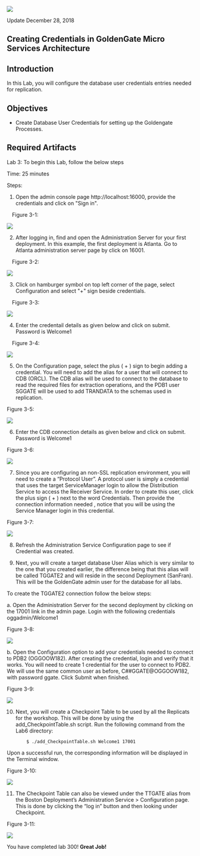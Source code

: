 ![](images/300/Lab300_image1.PNG)

Update December 28, 2018

## Creating Credentials in GoldenGate Micro Services Architecture
## Introduction

In this Lab, you will configure the database user credentials entries needed for replication. 

## Objectives

-   Create Database User Credentials for setting up the Goldengate Processes.


## Required Artifacts

Lab 3: To begin this Lab, follow the below steps

Time: 25 minutes

Steps:

1.	Open the admin console page http://localhost:16000, provide the credentials and click on "Sign in".

 Figure 3-1:

![](images/400/Lab300_image110.PNG)

2. After logging in, find and open the Administration Server for your first deployment. In this example, the first deployment is Atlanta. Go to Atlanta administration server page by click on 16001.

 Figure 3-2:

![](images/400/Lab300_image120.PNG)

3. Click on hamburger symbol on top left corner of the page, select Configuration and select "+" sign beside credentials.

 Figure 3-3:

![](images/400/Lab300_image130.PNG)


4. Enter the credentail details as given below and click on submit. Password is Welcome1

 Figure 3-4:

![](images/400/Lab300_image150.PNG)


5.  On the Configuration page, select the plus ( + ) sign to begin adding a credential. You will need to add the alias for a user that will connect to CDB (ORCL). The CDB alias will be used to connect to the database to read the required files for extraction operations, and the PDB1 user SGGATE will be used to add TRANDATA to the schemas used in replication.

Figure 3-5:

![](images/300/Lab300_image3.3.PNG) 


6. Enter the CDB connection details as given below and click on submit. Password is Welcome1

Figure 3-6:

![](images/300/Lab300_image3.2.PNG) 


7.	Since you are configuring an non-SSL replication environment, you will need to create a “Protocol User”. A protocol user is simply a credential that uses the target ServiceManager login to allow the Distribution Service to access the Receiver Service.
In order to create this user, click the plus sign ( + ) next to the word Credentials. Then provide the connection information needed , notice that you will be using the Service Manager login in this credential.

Figure 3-7:

![](images/400/Lab300_image190.PNG) 
 

8.	Refresh the Administration Service Configuration page to see if Credential was created.


9.  Next, you will create a target database User Alias which is very similar to the one that you created earlier, the difference being that this alias will be called TGGATE2 and will reside in the second Deployment (SanFran).  This will be the GoldenGate admin user for the database for all labs.

To create the TGGATE2 connection follow the below steps:

a. Open the Administration Server for the second deployment by clicking on the 17001 link in the admin page. Login with the following credentials oggadmin/Welcome1

Figure 3-8:

![](images/400/Lab300_image330.PNG)

b. Open the Configuration option to add your credentials needed to connect to PDB2 (OGGOOW182). After creating the credential, login and verify that it works. You will need to create 1 credential for the user to connect to PDB2. We will use the same common user as before, C##GGATE@OGGOOW182, with password ggate. Click Submit when finished.

Figure 3-9:

![](images/400/Lab300_image340.PNG) 
 

10.	Next, you will create a Checkpoint Table to be used by all the Replicats for the workshop. This will be done by using the add_CheckpointTable.sh script. Run the following command from the Lab6 directory:

            $ ./add_CheckpointTable.sh Welcome1 17001

Upon a successful run, the corresponding information will be displayed in the Terminal window.

Figure 3-10:

![](images/300/Lab300_image8.PNG) 


11. The Checkpoint Table can also be viewed under the TTGATE alias from the Boston Deployment’s Administration Service > Configuration page. This is done by clicking the “log in” button and then looking under Checkpoint.

Figure 3-11:

![](images/300/Lab300_image9.0.PNG) 

You have completed lab 300!   **Great Job!**












